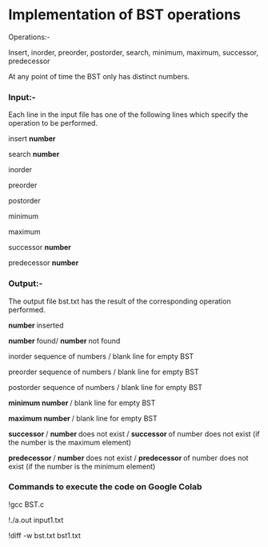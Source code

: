 <h1> Implementation of BST operations </h1>

Operations:-

Insert, inorder, preorder, postorder, search, minimum, maximum, successor, predecessor

At any point of time the BST only has distinct numbers.

<b> <h3> Input:- </h3> </b>

Each line in the input file has one of the following lines which specify the operation to be performed.

insert <b> number </b>
  
search <b> number </b>
  
inorder
  
preorder
  
postorder
  
minimum
  
maximum
  
successor <b> number </b>
  
predecessor <b> number </b>
  
<b> <h3> Output:- </h3> </b>
  
The output file bst.txt has the result of the corresponding operation performed.

<b> number </b> inserted
  
<b> number </b> found/ <b> number </b> not found
  
inorder sequence of numbers / blank line for empty BST
  
preorder sequence of numbers / blank line for empty BST
  
postorder sequence of numbers / blank line for empty BST
  
<b> minimum number </b> / blank line for empty BST
 
<b> maximum number </b> / blank line for empty BST
  
<b> successor </b> / <b> number </b> does not exist / <b> successor </b> of number does not exist (if the number is the maximum element)
  
<b> predecessor </b> / <b> number </b> does not exist / <b> predecessor </b> of number does not exist (if the number is the minimum element)


<b> <h3> Commands to execute the code on Google Colab </h3> </b>

!gcc BST.c

!./a.out input1.txt

!diff -w bst.txt bst1.txt
